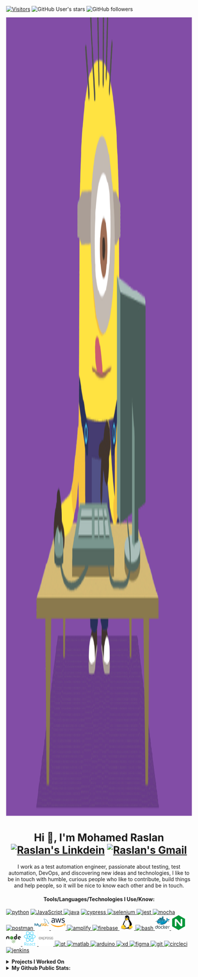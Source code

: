 
[![Visitors](https://komarev.com/ghpvc/?username=mohamedraslan&label=PROFILE+VIEWS&color=blue&style=for-the-badge)](https://komarev.com/ghpvc/?username=mohamedraslan&label=PROFILE+VIEWS&color=blue&style=for-the-badge) ![GitHub User's stars](https://img.shields.io/github/stars/mohamedraslan?affiliations=OWNER%2CORGANIZATION_MEMBER&label=GitHub%20Stars&style=for-the-badge) ![GitHub followers](https://img.shields.io/github/followers/mohamedraslan?label=GitHub%20Followers&style=for-the-badge)


<div align="center" style="margin: 10px 0px">

  <a href="https://www.linkedin.com/in/mohamedalyraslan/" target="_blank" rel="noopener noreferrer">
    <img float="left" alt="Explore Things" src="./Assets/ExploreThings.gif" width="3840px" height="2160px" /></a>

</div>

<h1 align="center">Hi 👋, I'm Mohamed Raslan
  <a href="https://www.linkedin.com/in/mohamedalyraslan/" target="_blank" rel="noopener noreferrer"> <img float="left" alt="Raslan's Linkdein" width="40px" highr src="https://img.icons8.com/fluency/344/linkedin.png" /></a> <a href="mailto:mohamedraslang@gmail.com?subject=%5BGitHub%5D%20%3Cadd%20a%20subject%20please%3E"><img float="left" alt="Raslan's Gmail" width="40px" src="https://img.icons8.com/color/344/gmail-new.png" />
  </a>
</h1>


<p align="center">I work as a test automation engineer, passionate about testing, test automation,
  DevOps, and discovering new ideas
  and technologies, I like to be in touch with humble, curious people who like to contribute, build things and help
  people, so it will be nice to know each other and be in touch.
</p>

<h4 align="center">Tools/Languages/Technologies I Use/Know:</h4>


<a href="https://www.python.org/" target="_blank" rel="noopener noreferrer"> <img src="https://img.shields.io/badge/Python-14354C?style=for-the-badge&logo=python&logoColor=white" alt="python" width="100" height="40"/></a> <a href="https://www.javascript.com/" target="_blank" rel="noopener noreferrer"> <img src="https://img.shields.io/badge/JavaScript-323330?style=for-the-badge&logo=javascript&logoColor=F7DF1E" alt="JavaScript" width="100" height="40"/> </a> <a href="https://www.java.com/en/" target="_blank" rel="noopener noreferrer"> <img src="https://img.shields.io/badge/Java-ED8B00?style=for-the-badge&logo=java&logoColor=white" alt="java" width="100" height="40"/></a> <a href="https://www.cypress.io" target="_blank" rel="noopener noreferrer"> <img src="https://raw.githubusercontent.com/simple-icons/simple-icons/6e46ec1fc23b60c8fd0d2f2ff46db82e16dbd75f/icons/cypress.svg" alt="cypress" width="40" height="40"/> </a><a href="https://www.selenium.dev" target="_blank" rel="noopener noreferrer"> <img src="https://raw.githubusercontent.com/detain/svg-logos/780f25886640cef088af994181646db2f6b1a3f8/svg/selenium-logo.svg" alt="selenium" width="40" height="40"/> </a><a href="https://jestjs.io" target="_blank" rel="noopener noreferrer"> <img src="https://www.vectorlogo.zone/logos/jestjsio/jestjsio-icon.svg" alt="jest" width="40" height="40"/> </a> <a href="https://mochajs.org" target="_blank" rel="noopener noreferrer"> <img src="https://www.vectorlogo.zone/logos/mochajs/mochajs-icon.svg" alt="mocha" width="40" height="40"/> </a> <a href="https://postman.com" target="_blank" rel="noopener noreferrer"> <img src="https://www.vectorlogo.zone/logos/getpostman/getpostman-icon.svg" alt="postman" width="40" height="40"/> </a><a href="https://www.mysql.com/" target="_blank" rel="noopener noreferrer"> <img src="https://raw.githubusercontent.com/devicons/devicon/master/icons/mysql/mysql-original-wordmark.svg" alt="mysql" width="40" height="40"/> </a> <a href="https://aws.amazon.com" target="_blank" rel="noopener noreferrer"> <img src="https://raw.githubusercontent.com/devicons/devicon/master/icons/amazonwebservices/amazonwebservices-original-wordmark.svg" alt="aws" width="40" height="40"/> </a> <a href="https://aws.amazon.com/amplify/" target="_blank" rel="noopener noreferrer"> <img src="https://docs.amplify.aws/assets/logo-dark.svg" alt="amplify" width="40" height="40"/> </a> <a href="https://firebase.google.com/" target="_blank" rel="noopener noreferrer"> <img src="https://www.vectorlogo.zone/logos/firebase/firebase-icon.svg" alt="firebase" width="40" height="40"/> </a> <a href="https://www.linux.org/" target="_blank" rel="noopener noreferrer"> <img src="https://raw.githubusercontent.com/devicons/devicon/master/icons/linux/linux-original.svg" alt="linux" width="40" height="40"/> </a>  <a href="https://www.gnu.org/software/bash/" target="_blank" rel="noopener noreferrer"> <img src="https://www.vectorlogo.zone/logos/gnu_bash/gnu_bash-icon.svg" alt="bash" width="40" height="40"/> </a> <a href="https://www.docker.com/" target="_blank" rel="noopener noreferrer"> <img src="https://raw.githubusercontent.com/devicons/devicon/master/icons/docker/docker-original-wordmark.svg" alt="docker" width="40" height="40"/> </a> <a href="https://www.nginx.com/" target="_blank" rel="noopener noreferrer"> <img src="https://raw.githubusercontent.com/devicons/devicon/master/icons/nginx/nginx-original.svg" alt="nginx" width="40" height="40"/> </a> <a href="https://nodejs.org" target="_blank" rel="noopener noreferrer"> <img src="https://raw.githubusercontent.com/devicons/devicon/master/icons/nodejs/nodejs-original-wordmark.svg" alt="nodejs" width="40" height="40"/> </a><a href="https://reactjs.org/" target="_blank" rel="noopener noreferrer"> <img src="https://raw.githubusercontent.com/devicons/devicon/master/icons/react/react-original-wordmark.svg" alt="react" width="40" height="40"/> </a> <a href="https://expressjs.com" target="_blank" rel="noopener noreferrer"> <img src="https://raw.githubusercontent.com/devicons/devicon/master/icons/express/express-original-wordmark.svg" alt="express" width="40" height="40"/> </a> <a href="https://www.qt.io/" target="_blank" rel="noopener noreferrer"> <img src="https://upload.wikimedia.org/wikipedia/commons/0/0b/Qt_logo_2016.svg" alt="qt" width="40" height="40"/> </a> <a href="https://www.mathworks.com/" target="_blank" rel="noopener noreferrer"> <img src="https://upload.wikimedia.org/wikipedia/commons/2/21/Matlab_Logo.png" alt="matlab" width="40" height="40"/> </a> <a href="https://www.arduino.cc/" target="_blank" rel="noopener noreferrer"> <img src="https://cdn.worldvectorlogo.com/logos/arduino-1.svg" alt="arduino" width="40" height="40"/> </a> <a href="https://www.adobe.com/products/xd.html" target="_blank" rel="noopener noreferrer"> <img src="https://cdn.worldvectorlogo.com/logos/adobe-xd.svg" alt="xd" width="40" height="40"/> </a> </a> <a href="https://www.figma.com/" target="_blank" rel="noopener noreferrer"> <img src="https://www.vectorlogo.zone/logos/figma/figma-icon.svg" alt="figma" width="40" height="40"/> </a> <a href="https://git-scm.com/" target="_blank" rel="noopener noreferrer"> <img src="https://www.vectorlogo.zone/logos/git-scm/git-scm-icon.svg" alt="git" width="40" height="40"/> </a> <a href="https://circleci.com" target="_blank" rel="noopener noreferrer"> <img src="https://www.vectorlogo.zone/logos/circleci/circleci-icon.svg" alt="circleci" width="40" height="40"/> </a><a href="https://www.jenkins.io" target="_blank" rel="noopener noreferrer"> <img src="https://www.vectorlogo.zone/logos/jenkins/jenkins-icon.svg" alt="jenkins" width="40" height="40"/> </a>



<!-- start of projects section -->
<details>
<summary><b> Projects I Worked On</b></summary>
<table>
  <thead>
    <tr>
      <th>Project Name</th>
      <th>Technologies used</th>
      <th>Repo</th>
      <th>Description</th>
    </tr>
  </thead>
  <tbody>
      <tr>
      <td style='text-align:center; vertical-align:middle'>
      <a href="https://github.com/TestMECA/UTasks" target="_blank" rel="noopener noreferrer"> <img align="center" src="https://icon-library.com/images/2018/6282065_goodreads-logo-todoist-logo-png-png-download.png" alt="bash" width="40" height="40"> UTasks (Todoist clone)</a>
      </td>
      <td>React, JavaScript, Cypress, Firebase</td>
      <td><a href="https://github-readme-stats.vercel.app/api/pin/?username=UTasks&repo=UR10PickAndPlace&layout=compact&theme=github_dark&show_owner=true" target="_blank" rel="noopener noreferrer"><img float="left" src="https://github-readme-stats.vercel.app/api/pin/?username=TestMECA&repo=UTasks&layout=compact&theme=github_dark&show_owner=true" alt="UTasks Repo" /></a></td>
      <td>UTasks is a buggy Todoist clone for practicing testing and test automation</td>
    </tr>
    <tr>
      <td style='text-align:center; vertical-align:middle'>
      <a href="https://github.com/MohamedRaslan/pytest-qatouch" target="_blank" rel="noopener noreferrer"> <img align="center" src="./Assets/qatouch.png" alt="bash" width="40" height="40"> Pytest QA Touch Plugin</a>
      </td>
      <td>Pytest, Python</td>
      <td><a href="https://github-readme-stats.vercel.app/api/pin/?username=mohamedraslan&repo=pytest-qatouch&layout=compact&theme=github_dark&show_owner=true" target="_blank" rel="noopener noreferrer"><img float="left" src="https://github-readme-stats.vercel.app/api/pin/?username=mohamedraslan&repo=pytest-qatouch&layout=compact&theme=github_dark&show_owner=true" alt="pytest-qatouch Repo" /></a></td>
      <td>Pytest plugin for uploading test results to your QAtouch Testrun.</td>
    </tr>
    <tr>
      <td style='text-align:center; vertical-align:middle'>
      <a href="https://github.com/MohamedRaslan/UR10PickAndPlace" target="_blank" rel="noopener noreferrer"> <img align="center" src="https://icon-library.com/images/2018/6110633_robotic-arm-universal-robot-pedestal-png-download.png" alt="bash" width="40" height="40"> UR10 Pick And Place</a>
      </td>
      <td>Matlab, Verp</td>
      <td><a href="https://github-readme-stats.vercel.app/api/pin/?username=mohamedraslan&repo=UR10PickAndPlace&layout=compact&theme=github_dark&show_owner=true" target="_blank" rel="noopener noreferrer"><img float="left" src="https://github-readme-stats.vercel.app/api/pin/?username=mohamedraslan&repo=UR10PickAndPlace&layout=compact&theme=github_dark&show_owner=true" alt="UR10PickAndPlace Repo" /></a></td>
      <td>That is my first repo in GitHub, Which was a simple pick and place matlab script using UR10 robotic arm in Vrep</td>
    </tr>
  </tbody>
</table>
</details>




<!-- end of projects section -->
</div>

<!-- start of stats section -->
<details>
    <summary><b>My Github Public Stats:</b></summary>
<a href="https://github-readme-stats.vercel.app/api?username=mohamedraslan&layout=compact&theme=github_dark&show_icons=true&count_private=true" target="_blank" rel="noopener noreferrer"><img float="left" src="https://github-readme-stats.vercel.app/api?username=mohamedraslan&layout=compact&theme=github_dark&show_icons=true&count_private=true" alt="mohamedraslan gitHub stats" /></a><a href="https://github-readme-streak-stats.herokuapp.com/?user=mohamedraslan&theme=github-dark&date_format=j%20M%5B%20Y%5D&ring=DD6346&dates=63AEDD&fire=DD9C4B" target="_blank" rel="noopener noreferrer"><img float="left" src="https://github-readme-streak-stats.herokuapp.com/?user=mohamedraslan&theme=github-dark&date_format=j%20M%5B%20Y%5D&ring=DD6346&dates=63AEDD&fire=DD9C4B" alt="mohamedraslan streak stats" /></a>

<a href="https://github-readme-stats.vercel.app/api/top-langs/?username=mohamedraslan&exclude_repo=UR10PickAndPlace&layout=compact&theme=github_dark&langs_count=8" target="_blank" rel="noopener noreferrer"><img float="left" src="https://github-readme-stats.vercel.app/api/top-langs/?username=mohamedraslan&exclude_repo=UR10PickAndPlace&layout=compact&theme=github_dark&langs_count=8" alt="mohamedraslan gitHub top languages" /></a><a href="https://github-profile-trophy.vercel.app/?username=mohamedraslan&theme=onedark" target="_blank" rel="noopener noreferrer"><img float="left" src="https://github-profile-trophy.vercel.app/?username=mohamedraslan&theme=onedark" alt="mohamedraslan  gitHub stat trophies" /></a>

</details>

<!-- end of stats section -->


<!--  GitHub metrics to be added if needed
 [![GitHub metrics](https://metrics.lecoq.io/viniciusflores?template=terminal&followup=1&isocalendar=1)](https://github.com/lowlighter/metrics)
-->
